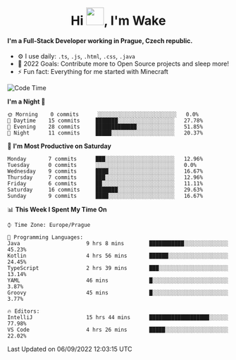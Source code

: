 <h1 align="center">Hi <img src="https://raw.githubusercontent.com/MrWakeCZ/MrWakeCZ/master/Hi.gif" width="40px" />, I'm Wake</h1>

#### I'm a Full-Stack Developer working in Prague, Czech republic.
- ⚙️ I use daily: `.ts`, `.js`, `.html`, `.css`, `.java`
- 🥅 2022 Goals: Contribute more to Open Source projects and sleep more!
- ⚡ Fun fact: Everything for me started with Minecraft

<!--START_SECTION:waka-->
![Code Time](http://img.shields.io/badge/Code%20Time-2%2C663%20hrs%2055%20mins-blue)

**I'm a Night 🦉** 

```text
🌞 Morning    0 commits      ░░░░░░░░░░░░░░░░░░░░░░░░░   0.0% 
🌆 Daytime    15 commits     ███████░░░░░░░░░░░░░░░░░░   27.78% 
🌃 Evening    28 commits     █████████████░░░░░░░░░░░░   51.85% 
🌙 Night      11 commits     █████░░░░░░░░░░░░░░░░░░░░   20.37%

```
📅 **I'm Most Productive on Saturday** 

```text
Monday       7 commits      ███░░░░░░░░░░░░░░░░░░░░░░   12.96% 
Tuesday      0 commits      ░░░░░░░░░░░░░░░░░░░░░░░░░   0.0% 
Wednesday    9 commits      ████░░░░░░░░░░░░░░░░░░░░░   16.67% 
Thursday     7 commits      ███░░░░░░░░░░░░░░░░░░░░░░   12.96% 
Friday       6 commits      ██░░░░░░░░░░░░░░░░░░░░░░░   11.11% 
Saturday     16 commits     ███████░░░░░░░░░░░░░░░░░░   29.63% 
Sunday       9 commits      ████░░░░░░░░░░░░░░░░░░░░░   16.67%

```


📊 **This Week I Spent My Time On** 

```text
⌚︎ Time Zone: Europe/Prague

💬 Programming Languages: 
Java                     9 hrs 8 mins        ███████████░░░░░░░░░░░░░░   45.23% 
Kotlin                   4 hrs 56 mins       ██████░░░░░░░░░░░░░░░░░░░   24.45% 
TypeScript               2 hrs 39 mins       ███░░░░░░░░░░░░░░░░░░░░░░   13.14% 
YAML                     46 mins             █░░░░░░░░░░░░░░░░░░░░░░░░   3.87% 
Groovy                   45 mins             █░░░░░░░░░░░░░░░░░░░░░░░░   3.77%

🔥 Editors: 
IntelliJ                 15 hrs 44 mins      ███████████████████░░░░░░   77.98% 
VS Code                  4 hrs 26 mins       █████░░░░░░░░░░░░░░░░░░░░   22.02%

```


 Last Updated on 06/09/2022 12:03:15 UTC
<!--END_SECTION:waka-->
